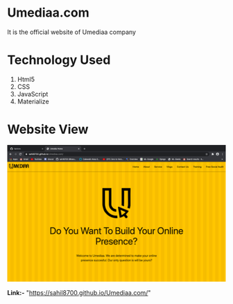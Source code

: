 <h1> Umediaa.com</h1>

It is the official website of Umediaa company

<h1>Technology Used</h1>

<ol>
<li> Html5</li>
<li> CSS</li>
<li> JavaScript</li>
<li> Materialize</li>
</ol>

<h1>Website View</h1>
<img src="output.png">

<b> Link:-</b> "https://sahil8700.github.io/Umediaa.com/"